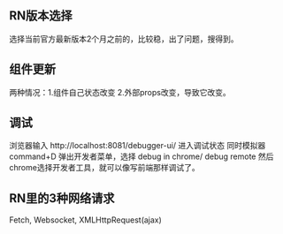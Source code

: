 ## RN版本选择
选择当前官方最新版本2个月之前的，比较稳，出了问题，搜得到。

## 组件更新
两种情况：1.组件自己状态改变    2.外部props改变，导致它改变。

## 调试
浏览器输入 http://localhost:8081/debugger-ui/  进入调试状态
同时模拟器 command+D 弹出开发者菜单，选择 debug in chrome/ debug remote
然后chrome选择开发者工具，就可以像写前端那样调试了。

## RN里的3种网络请求
Fetch, Websocket, XMLHttpRequest(ajax)






